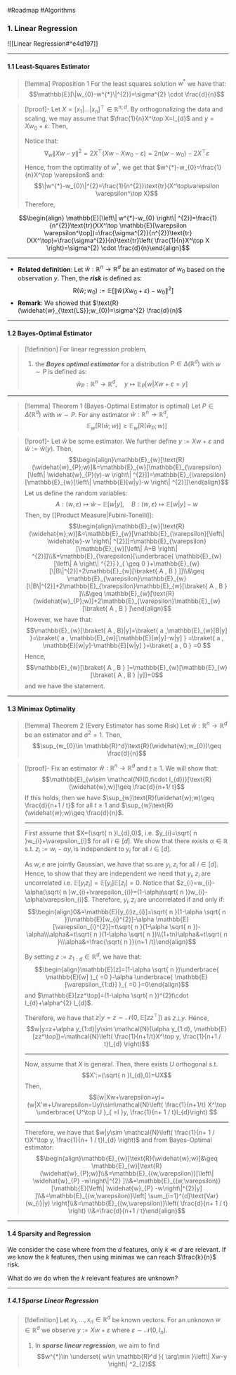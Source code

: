 #Roadmap #Algorithms 

### 1. Linear Regression
![[Linear Regression#^e4d197]]

---
#### 1.1 Least-Squares Estimator

> [!lemma] Proposition 1
> For the least squares solution $w^{*}$ we have that: $$\mathbb{E}[\|w_{0}-w^{*}\|^{2}]=\sigma^{2} \cdot  \frac{d}{n}$$

> [!proof]-
> Let $X=[x_{1}|\dots|x_{n}]^\top\in \mathbb{R}^{n,d}$. By orthogonalizing the data and scaling, we may assume that $\frac{1}{n}X^\top X=I_{d}$ and $y=Xw_{0}+\varepsilon$. Then,
> 
> Notice that: $$\nabla_{w }\|Xw-y\|^{2}=2X^\top(Xw-Xw_{0}-\varepsilon)=2n(w-w_{0})-2X^\top \varepsilon$$Hence, from the optimality of $w^{*}$, we get that $w^{*}-w_{0}=\frac{1}{n}X^\top \varepsilon$ and: $$\|w^{*}-w_{0}\|^{2}=\frac{1}{n^{2}}\text{tr}(X^\top\varepsilon \varepsilon^\top X)$$Therefore, 
> 
 $$\begin{align} \mathbb{E}[\left\| w^{*}-w_{0} \right\| ^{2}]=\frac{1}{n^{2}}\text{tr}(XX^\top \mathbb{E}[\varepsilon \varepsilon^\top])=\frac{\sigma^{2}}{n^{2}}\text{tr}(XX^\top)=\frac{\sigma^{2}}{n}\text{tr}\left( \frac{1}{n}X^\top X \right)=\sigma^{2} \cdot  \frac{d}{n}\end{align}$$

---
- **Related definition**: Let $\widehat{w}:\mathbb{R}^n\to \mathbb{R}^d$ be an estimator of $w_{0}$ based on the observation $y$. Then, the ***risk*** is defined as:$$\text{R}(\widehat{w};w_{0}):=\mathbb{E}[\left\| \widehat{w}(Xw_{0}+\varepsilon)-w_{0} \right\|^{2} ]$$
- **Remark**: We showed that $\text{R}(\widehat{w}_{\text{LS}};w_{0})=\sigma^{2} \frac{d}{n}$
---
#### 1.2 Bayes-Optimal Estimator
> [!definition] 
> For linear regression problem, 
> 1. the ***Bayes optimal estimator*** for a distribution $P\in \Delta(\mathbb{R}^d)$ with $w\sim P$ is defined as: $$\widehat{w}_{P}:\mathbb{R}^n\to \mathbb{R}^d,\quad y\mapsto \mathbb{E}_{P}[w|Xw+\varepsilon=y]$$
---
> [!lemma] Theorem 1 (Bayes-Optimal Estimator is optimal)
> Let $P\in \Delta(\mathbb{R}^d)$ with $w\sim P$. For any estimator $\widehat{w}:\mathbb{R}^n\to \mathbb{R}^d$, 
> $$\mathbb{E}_{w}[\text{R}(\widehat{w};w)]\geq \mathbb{E}_{w}[\text{R}(\widehat{w}_{P};w)]$$

> [!proof]-
> Let $\widehat{w}$ be some estimator. We further define $y:=Xw+\varepsilon$ and $\widehat{w}:=\widehat{w}(y)$. Then, $$\begin{align}\mathbb{E}_{w}[\text{R}(\widehat{w}_{P};w)]&=\mathbb{E}_{w}[\mathbb{E}_{\varepsilon}[\left\| \widehat{w}_{P}(y)-w \right\| ^{2}]]=\mathbb{E}_{\varepsilon}[\mathbb{E}_{w}[\left\| \mathbb{E}[w|y]-w \right\| ^{2}]]\end{align}$$Let us define the random variables: $$A:(w,\varepsilon)\mapsto \widehat{w}-\mathbb{E}[w|y],\quad B:(w,\varepsilon)\mapsto \mathbb{E}[w|y]-w$$
> Then, by [[Product Measure|Fubini-Tonelli]]:$$\begin{align}\mathbb{E}_{w}[\text{R}(\widehat{w};w)]&=\mathbb{E}_{w}[\mathbb{E}_{\varepsilon}[\left\| \widehat{w}-w \right\| ^{2}]]=\mathbb{E}_{\varepsilon}[\mathbb{E}_{w}[\left\| A+B \right\| ^{2}]]\\&=\mathbb{E}_{\varepsilon}[\underbrace{ \mathbb{E}_{w}[\left\| A \right\| ^{2}] }_{ \geq 0 }+\mathbb{E}_{w}[\|B\|^{2}]+2\mathbb{E}_{w}[\braket{ A , B } ]]\\&\geq \mathbb{E}_{\varepsilon}\mathbb{E}_{w}[\|B\|^{2}]+2\mathbb{E}_{\varepsilon}\mathbb{E}_{w}[\braket{ A , B } ]\\&\geq \mathbb{E}_{w}[\text{R}(\widehat{w}_{P};w)]+2\mathbb{E}_{\varepsilon}\mathbb{E}_{w}[\braket{ A , B } ]\end{align}$$However, we have that: $$\mathbb{E}_{w}[\braket{ A , B}|y]=\braket{ a ,\mathbb{E}_{w}[B|y]  }=\braket{ a , \mathbb{E}_{w}[\mathbb{E}[w|y]-w|y] }  =\braket{ a , \mathbb{E}[w|y]-\mathbb{E}[w|y] }=\braket{ a , 0 } =0 $$Hence, $$\mathbb{E}_{w}[\braket{ A , B } ]=\mathbb{E}_{w}[\mathbb{E}_{w}[\braket{ A , B } |y]]=0$$and we have the statement.

---
#### 1.3 Minimax Optimality

> [!lemma] Theorem 2 (Every Estimator has some Risk)
> Let $\widehat{w}:\mathbb{R}^n\to \mathbb{R}^d$ be an estimator and $\sigma^{2}=1$. Then, 
> $$\sup_{w_{0}\in \mathbb{R}^d}\text{R}(\widehat{w};w_{0})\geq \frac{d}{n}$$

> [!proof]-
> Fix an estimator $\widehat{w}:\mathbb{R}^n\to \mathbb{R}^d$ and $t\geq 1$. We will show that: $$\mathbb{E}_{w\sim \mathcal{N}(0,t\cdot I_{d})}[\text{R}(\widehat{w};w)]\geq  \frac{d}{n+1/ t}$$If this holds, then we have $\sup_{w}\text{R}(\widehat{w};w)\geq \frac{d}{n+1 / t}$ for all $t\geq 1$ and $\sup_{w}\text{R}(\widehat{w};w)\geq \frac{d}{n}$. 
> 
> ---
> First assume that $X=(\sqrt{ n }I_{d},0)$, i.e. $y_{i}=\sqrt{ n }w_{i}+\varepsilon_{i}$ for all $i\in [d]$. We show that there exists $\alpha\in \mathbb{R}$ s.t. $z_{i}:=w_{i}-\alpha y_{i}$ is independent to $y_{i}$ for all $i\in[d]$.
> 
> As $w,\varepsilon$ are jointly Gaussian, we have that so are $y_{i},z_{i}$ for all $i\in[d]$. Hence, to show that they are independent we need that $y_{i},z_{i}$ are uncorrelated i.e. $\mathbb{E}[y_{i}z_{i}]=\mathbb{E}[y_{i}]\mathbb{E}[z_{i}]=0$. Notice that $z_{i}=w_{i}-\alpha(\sqrt{ n }w_{i}+\varepsilon_{i})=(1-\alpha\sqrt{ n })w_{i}-\alpha\varepsilon_{i}$. Therefore, $y_{i},z_{i}$ are uncorrelated if and only if: $$\begin{align}0&=\mathbb{E}[y_{i}z_{i}]=\sqrt{ n }(1-\alpha \sqrt{ n })\mathbb{E}[w_{i}^{2}]-\alpha \mathbb{E}[\varepsilon_{i}^{2}]=t\sqrt{ n }(1-\alpha \sqrt{ n })-\alpha\\\alpha&=t\sqrt{ n }(1-\alpha \sqrt{ n })\\(1+tn)\alpha&=t\sqrt{ n }\\\alpha&=\frac{\sqrt{ n }}{n+1 /t}\end{align}$$
> 
> By setting $z:=z_{1:d}\in \mathbb{R}^d$, we have that: $$\begin{align}\mathbb{E}[z]=(1-\alpha \sqrt{ n })\underbrace{ \mathbb{E}[w] }_{ =0 }-\alpha \underbrace{ \mathbb{E}[\varepsilon_{1:d}] }_{ =0 }=0\end{align}$$and $\mathbb{E}[zz^\top]=(1-\alpha \sqrt{ n })^{2}t\cdot I_{d}+\alpha^{2} I_{d}$.
> 
> Therefore, we have that $z|y=z\sim \mathcal{N}(0,\mathbb{E}[zz^\top])$ as $z \bot y$. Hence, $$w|y=z+\alpha y_{1:d}|y\sim \mathcal{N}(\alpha y_{1:d}, \mathbb{E}[zz^\top])=\mathcal{N}\left( \frac{1}{n+1/t}X^\top y, \frac{1}{n+1 / t}I_{d} \right)$$
> 
> ---
> Now, assume that $X$ is general. Then, there exists $U$ orthogonal s.t. $$X':=(\sqrt{ n }I_{d},0)=UX$$Then, $$(w|Xw+\varepsilon=y)=(w|X'w+U\varepsilon=Uy)\sim\mathcal{N}\left( \frac{1}{n+1/t} X^\top \underbrace{ U^\top U }_{ =I }y, \frac{1}{n+ 1 / t}I_{d}\right) $$
> 
> ---
> Therefore, we have that $w|y\sim \mathcal{N}\left( \frac{1}{n+ 1 / t}X^\top y, \frac{1}{n+ 1 / t}I_{d} \right)$ and from Bayes-Optimal estimator:$$\begin{align}\mathbb{E}_{w}[\text{R}(\widehat{w};w)]&\geq \mathbb{E}_{w}[\text{R}(\widehat{w}_{P};w)]\\&=\mathbb{E}_{(w,\varepsilon)}[\left\| \widehat{w}_{P} -w\right\|^{2} ]\\&=\mathbb{E}_{(w,\varepsilon)}[\mathbb{E}[\left\| \widehat{w}_{P} -w\right\|^{2}|y] ]\\&=\mathbb{E}_{(w,\varepsilon)}\left[ \sum_{i=1}^{d}\text{Var}(w_{i}|y)  \right]\\&=\mathbb{E}_{(w,\varepsilon)}\left( \frac{d}{n+ 1 / t} \right) \\&=\frac{d}{n+1 / t}\end{align}$$

---
#### 1.4 Sparsity and Regression
We consider the case where from the $d$ features, only $k\ll d$ are relevant. If we know the $k$ features, then using minimax we can reach $\frac{k}{n}$ risk.

What do we do when the $k$ relevant features are unknown? 

---
##### 1.4.1 Sparse Linear Regression
> [!definition]
> Let $x_{1},\dots,x_{n}\in \mathbb{R}^d$ be known vectors. For an unknown $w\in \mathbb{R}^d$ we observe $y:=Xw+\varepsilon$ where $\varepsilon \sim \mathcal{N}(0,I_{n})$.
> 1. In ***sparse linear regression***, we aim to find $$w^{*}\in \underset{ w\in \mathbb{R}^d }{ \arg\min }\left\| Xw-y \right\| ^2_{2}$$